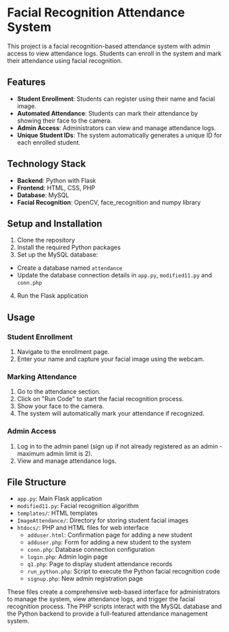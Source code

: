 # Facial Recognition Attendance System

This project is a facial recognition-based attendance system with admin access to view attendance logs. Students can enroll in the system and mark their attendance using facial recognition.

## Features

- **Student Enrollment**: Students can register using their name and facial image.
- **Automated Attendance**: Students can mark their attendance by showing their face to the camera.
- **Admin Access**: Administrators can view and manage attendance logs.
- **Unique Student IDs**: The system automatically generates a unique ID for each enrolled student.

## Technology Stack

- **Backend**: Python with Flask
- **Frontend**: HTML, CSS, PHP
- **Database**: MySQL
- **Facial Recognition**: OpenCV, face_recognition and numpy library


## Setup and Installation

1. Clone the repository
2. Install the required Python packages
3. Set up the MySQL database:
- Create a database named `attendance`
- Update the database connection details in `app.py`, `modified11.py` and `conn.php`

4. Run the Flask application

## Usage

### Student Enrollment
1. Navigate to the enrollment page.
2. Enter your name and capture your facial image using the webcam.

### Marking Attendance
1. Go to the attendance section.
2. Click on "Run Code" to start the facial recognition process.
3. Show your face to the camera.
4. The system will automatically mark your attendance if recognized.

### Admin Access
1. Log in to the admin panel (sign up if not already registered as an admin - maximum admin limit is 2).
2. View and manage attendance logs.

## File Structure

- `app.py`: Main Flask application
- `modified11.py`: Facial recognition algorithm
- `templates/`: HTML templates
- `ImageAttendance/`: Directory for storing student facial images
- `htdocs/`: PHP and HTML files for web interface
  - `adduser.html`: Confirmation page for adding a new student
  - `adduser.php`: Form for adding a new student to the system
  - `conn.php`: Database connection configuration
  - `login.php`: Admin login page
  - `q1.php`: Page to display student attendance records
  - `run_python.php`: Script to execute the Python facial recognition code
  - `signup.php`: New admin registration page


These files create a comprehensive web-based interface for administrators to manage the system, view attendance logs, and trigger the facial recognition process. The PHP scripts interact with the MySQL database and the Python backend to provide a full-featured attendance management system.


